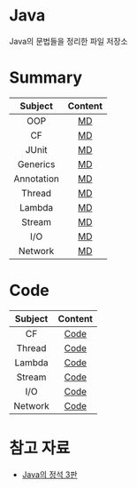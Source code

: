# Java
Java의 문법들을 정리한 파일 저장소

# Summary

| Subject | Content |
| :---: | :---: |
| OOP | [MD](https://github.com/Mangjun/Java/blob/main/OOP/OOP.md) |
| CF | [MD](https://github.com/Mangjun/Java/blob/main/CF/CF.md) |
| JUnit | [MD](https://github.com/Mangjun/Java/blob/main/JUnit/JUnit.md) |
| Generics | [MD](https://github.com/Mangjun/Java/blob/main/Generics/Generics.md) |
| Annotation | [MD](https://github.com/Mangjun/Java/blob/main/Annotation/Annotation.md) |
| Thread | [MD](https://github.com/Mangjun/Java/blob/main/Thread/Thread.md) |
| Lambda | [MD](https://github.com/Mangjun/Java/blob/main/Lambda/Lambda.md) |
| Stream | [MD](https://github.com/Mangjun/Java/blob/main/Stream/Stream.md) |
| I/O | [MD]() |
| Network | [MD](https://github.com/Mangjun/Java/blob/main/Network/Network.md) |

# Code

| Subject | Content |
| :---: | :---: |
| CF | [Code](https://github.com/Mangjun/Java/tree/main/CF/Code) |
| Thread | [Code](https://github.com/Mangjun/Java/tree/main/Thread/Code) |
| Lambda | [Code](https://github.com/Mangjun/Java/tree/main/Lambda/Code) |
| Stream | [Code](https://github.com/Mangjun/Java/tree/main/Stream/Code) |
| I/O | [Code]() |
| Network | [Code](https://github.com/Mangjun/Java/tree/main/Network/Code) |

# 참고 자료
- [Java의 정석 3판](https://www.yes24.com/Product/Goods/24259565)